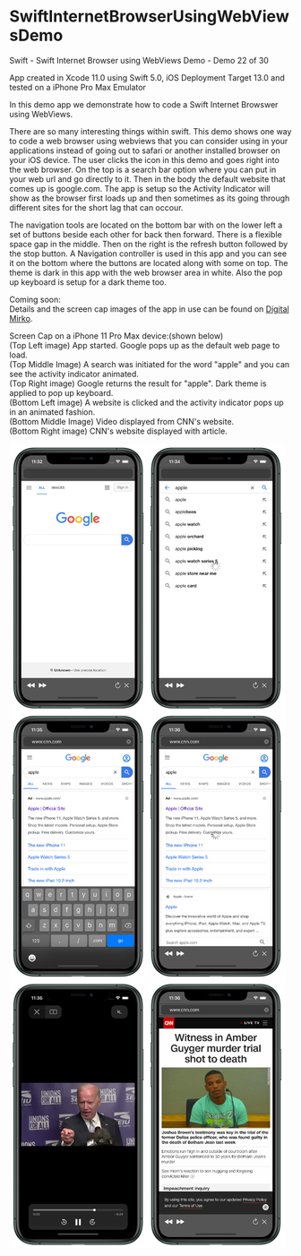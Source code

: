 # SwiftInternetBrowserUsingWebViewsDemo
Swift - Swift Internet Browser using WebViews Demo - Demo 22 of 30

App created in Xcode 11.0 using Swift 5.0, iOS Deployment Target 13.0 and tested on a iPhone Pro Max Emulator

In this demo app we demonstrate how to code a Swift Internet Browswer using WebViews.

There are so many interesting things within swift. This demo shows one way to code a web browser using webviews that 
you can consider using in your applications instead of going out to safari or another installed browser on your iOS device.
The user clicks the icon in this demo and goes right into the web browser. On the top is a search bar option where you can
put in your web url and go directly to it. Then in the body the default website that comes up is google.com. The app is
setup so the Activity Indicator will show as the browser first loads up and then sometimes as its going through different
sites for the short lag that can occour. 

The navigation tools are located on the bottom bar with on the lower left a set of
buttons beside each other for back then forward. There is a flexible space gap in the middle. Then on the right is the 
refresh button followed by the stop button. A Navigation controller is used in this app and you can see it on the bottom
where the buttons are located along with some on top. The theme is dark in this app with the web browser area in white.
Also the pop up keyboard is setup for a dark theme too. 
        
Coming soon:<br>
Details and the screen cap images of the app in use can be found on <a href="http://digitalmirko.com/iOSApps.html">Digital Mirko</a>.

Screen Cap on a iPhone 11 Pro Max device:(shown below)</br>
(Top Left image) App started. Google pops up as the default web page to load.<br>
(Top Middle Image) A search was initiated for the word "apple" and you can see the activity indicator animated.<br>
(Top Right image) Google returns the result for "apple". Dark theme is applied to pop up keyboard.<br>
(Bottom Left image) A website is clicked and the activity indicator pops up in an animated fashion.<br>
(Bottom Middle Image) Video displayed from CNN's website.<br>
(Bottom Right image) CNN's website displayed with article.<br>
<p>
  <img align="left" src="https://github.com/digitalMirko/SwiftInternetBrowserUsingWebViewsDemo/blob/master/github-iPhone11ProMax-Swift-Internet-Browser-using-WebViews-Demo01.jpg?raw=true" width="246"/>
  <img align="left" src="https://github.com/digitalMirko/SwiftInternetBrowserUsingWebViewsDemo/blob/master/github-iPhone11ProMax-Swift-Internet-Browser-using-WebViews-Demo02.jpg?raw=true" width="246"/>
  <img align="left" src="https://github.com/digitalMirko/SwiftInternetBrowserUsingWebViewsDemo/blob/master/github-iPhone11ProMax-Swift-Internet-Browser-using-WebViews-Demo03.jpg?raw=true" width="246"/>
  <img align="left" src="https://github.com/digitalMirko/SwiftInternetBrowserUsingWebViewsDemo/blob/master/github-iPhone11ProMax-Swift-Internet-Browser-using-WebViews-Demo04.jpg?raw=true" width="246"/>
  <img align="left" src="https://github.com/digitalMirko/SwiftInternetBrowserUsingWebViewsDemo/blob/master/github-iPhone11ProMax-Swift-Internet-Browser-using-WebViews-Demo06.jpg?raw=true" width="246"/>
  <img align="left" src="https://github.com/digitalMirko/SwiftInternetBrowserUsingWebViewsDemo/blob/master/github-iPhone11ProMax-Swift-Internet-Browser-using-WebViews-Demo07.jpg?raw=true" width="246"/>
          
  
</p>
